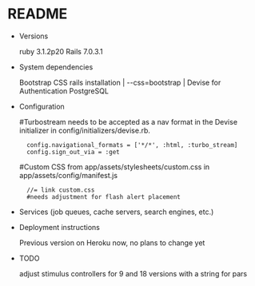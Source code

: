# README

* Versions
	
	ruby 3.1.2p20
	Rails 7.0.3.1

* System dependencies

	Bootstrap CSS rails installation | --css=bootstrap |
	Devise for Authentication
	PostgreSQL

* Configuration
	
	#Turbostream needs to be accepted as a nav format in the Devise initializer
		in config/initializers/devise.rb.

		config.navigational_formats = ['*/*', :html, :turbo_stream]
		config.sign_out_via = :get

	#Custom CSS from app/assets/stylesheets/custom.css
		in app/assets/config/manifest.js

		//= link custom.css
		#needs adjustment for flash alert placement

* Services (job queues, cache servers, search engines, etc.)

* Deployment instructions
	
	Previous version on Heroku now, no plans to change yet



* TODO

	adjust stimulus controllers for 9 and 18 versions with a string for pars